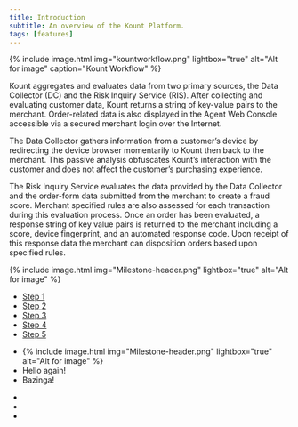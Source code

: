 ```yaml
---
title: Introduction 
subtitle: An overview of the Kount Platform.
tags: [features]
---
```


{% include image.html img="kountworkflow.png" lightbox="true" alt="Alt for image" caption="Kount Workflow" %}

Kount aggregates and evaluates data from two primary sources, the Data Collector (DC) and the Risk Inquiry Service (RIS). After collecting and evaluating customer data, Kount returns a string of key-value pairs to the merchant. Order-related data is also displayed in the Agent Web Console accessible via a secured merchant login over the Internet.

The Data Collector gathers information from a customer’s device by redirecting the device browser momentarily to Kount then back to the merchant. This passive analysis obfuscates Kount’s interaction with the customer and does not affect the customer’s purchasing experience.

The Risk Inquiry Service evaluates the data provided by the Data Collector and the order-form data submitted from the merchant to create a fraud score. Merchant specified rules are also assessed for each transaction during this evaluation process. Once an order has been evaluated, a response string of key value pairs is returned to the merchant including a score, device fingerprint, and an automated response code. Upon receipt of this response data the merchant can disposition orders based upon specified rules.

{% include image.html img="Milestone-header.png" lightbox="true" alt="Alt for image" %}

<ul class="uk-subnav" uk-switcher>
    <li class="uk-active"><a href="#">Step 1</a></li>
    <li><a href="#">Step 2</a></li>
    <li><a href="#">Step 3</a></li>
    <li><a href="#">Step 4</a></li>
    <li><a href="#">Step 5</a></li>
</ul>

<ul class="uk-switcher uk-margin">
    <li>{% include image.html img="Milestone-header.png" lightbox="true" alt="Alt for image" %}</li>
    <li>Hello again!</li>
    <li>Bazinga!</li>
</ul>


<ul class="uk-subnav" uk-switcher>
    <li class="uk-active"><a href=""></a></li>
    <li><a href=""></a></li>
    <li><span></span></li>
</ul>
